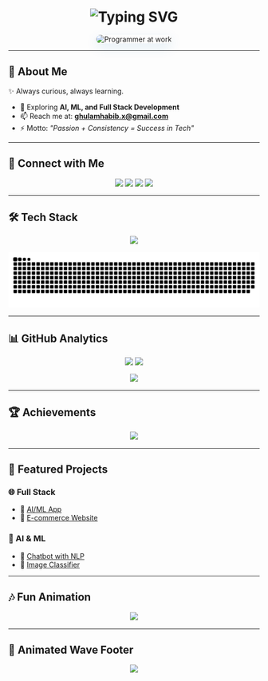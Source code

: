 <!-- 🎉 Profile Header with Animated Typing -->
<h1 align="center">
  <img src="https://readme-typing-svg.herokuapp.com?font=Fira+Code&size=28&pause=1000&color=0e75b6&center=true&vCenter=true&width=600&lines=👋+Hi,+I'm+Ghulam+Habib;💻+Full+Stack+Developer;🤖+AI+%26+ML+Enthusiast;🚀+Lifelong+Learner" alt="Typing SVG" />
</h1>

<!-- Banner: beautiful programmer image (Unsplash dynamic) -->
<p align="center">
  <img src="https://source.unsplash.com/1200x400/?programmer,coding,developer" width="800" alt="Programmer at work" style="border-radius:12px; box-shadow: 0 8px 24px rgba(14,117,182,0.12);"/>
</p>

---

## 🌟 About Me  
✨ Always curious, always learning.  
- 🔭 Exploring **AI, ML, and Full Stack Development**  
- 📫 Reach me at: **ghulamhabib.x@gmail.com**  
- ⚡ Motto: *"Passion + Consistency = Success in Tech"*  

---

## 🔗 Connect with Me  
<p align="center">
  <a href="mailto:ghulamhabib.x@gmail.com"><img src="https://img.shields.io/badge/-Email%20Me-D14836?style=for-the-badge&logo=gmail&logoColor=white&labelColor=000"/></a>
  <a href="https://linkedin.com/in/YOUR-LINKEDIN"><img src="https://img.shields.io/badge/-LinkedIn-0A66C2?style=for-the-badge&logo=linkedin&logoColor=white&labelColor=000"/></a>
  <a href="https://twitter.com/YOUR-TWITTER"><img src="https://img.shields.io/badge/-Twitter-1DA1F2?style=for-the-badge&logo=twitter&logoColor=white&labelColor=000"/></a>
  <a href="https://github.com/habibx792"><img src="https://img.shields.io/badge/-GitHub-171515?style=for-the-badge&logo=github&logoColor=white&labelColor=000"/></a>
</p>

---

## 🛠️ Tech Stack  
<p align="center">
  <img src="https://skillicons.dev/icons?i=html,css,js,ts,react,nextjs,nodejs,tailwind,cpp,cs,python,flutter,firebase,mysql,git,linux,docker,aws&perline=9" />
</p>

<p align="center">
  <img src="https://github.com/Platane/snk/raw/output/github-contribution-grid-snake.svg" alt="snake animation"/>
</p>

---

## 📊 GitHub Analytics  
<p align="center">
  <img src="https://github-readme-stats.vercel.app/api?username=habibx792&show_icons=true&theme=tokyonight&hide_border=true&count_private=true&include_all_commits=true" height="180px"/>
  <img src="https://github-readme-streak-stats.herokuapp.com?user=habibx792&theme=tokyonight&hide_border=true" height="180px"/>
</p>

<p align="center">
  <img src="https://github-readme-stats.vercel.app/api/top-langs/?username=habibx792&layout=compact&theme=tokyonight&hide_border=true"/>
</p>

---

## 🏆 Achievements  
<p align="center">
  <img src="https://github-profile-trophy.vercel.app/?username=habibx792&theme=matrix&margin-w=15&margin-h=15&no-frame=true&row=1&column=6"/>
</p>

---

## 🚀 Featured Projects  

### 🌐 Full Stack  
- 🔹 [AI/ML App](https://github.com/yourrepo)  
- 🔹 [E-commerce Website](https://github.com/yourrepo)  

### 🤖 AI & ML  
- 🔹 [Chatbot with NLP](https://github.com/yourrepo)  
- 🔹 [Image Classifier](https://github.com/yourrepo)  

---

## 🎶 Fun Animation  
<p align="center">
  <img src="https://readme-typing-svg.herokuapp.com?font=Roboto&size=24&duration=3000&pause=1000&color=FF5733&center=true&vCenter=true&width=600&lines=⚡+Code.+Create.+Innovate.;🔥+Building+the+Future+with+Tech.;🚀+Always+Learning%2C+Always+Growing." />
</p>

---

## 🎨 Animated Wave Footer  
<p align="center">
  <img src="https://capsule-render.vercel.app/api?type=waving&color=0e75b6&height=100&section=footer&animation=fadeIn"/>
</p>
